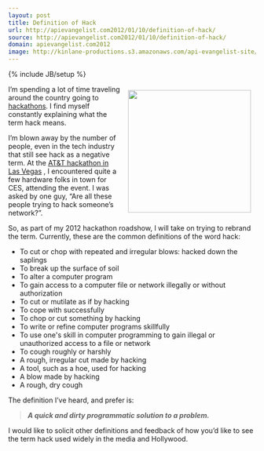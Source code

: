 ```yaml
---
layout: post
title: Definition of Hack
url: http://apievangelist.com2012/01/10/definition-of-hack/
source: http://apievangelist.com2012/01/10/definition-of-hack/
domain: apievangelist.com2012
image: http://kinlane-productions.s3.amazonaws.com/api-evangelist-site/blog/Hack-the-Planet.jpg
---
```

{% include JB/setup %}
<p><img style="padding: 10px;" src="http://kinlane-productions.s3.amazonaws.com/api-evangelist/Hack-the-Planet.jpg" alt="" width="250" align="right" /></p>
<p>I&rsquo;m spending a lot of time traveling around the country going to <a title="hackathons" href="/events/">hackathons</a>.  I find myself constantly explaining what the term hack means.</p>
<p>I&rsquo;m blown away by the number of people, even in the tech industry that still see hack as a negative term.  At the <a title="AT&amp;T Hackathon" href="/events/att_mobile_app_hackathon_las_vegas.php">AT&amp;T hackathon in Las Vegas</a> , I encountered quite a few hardware folks in town for CES, attending the event.  I was asked by one guy, &ldquo;Are all these people trying to hack someone&rsquo;s network?&rdquo;.</p>
<p>So, as part of my 2012 hackathon roadshow, I will take on trying to rebrand the term.  Currently, these are the common definitions of the word hack:</p>
<ul class="mainlist">
<li>To cut or chop with repeated and irregular blows: hacked down the saplings</li>
<li>To break up the surface of soil</li>
<li>To alter a computer program</li>
<li>To gain access to a computer file or network illegally or without authorization</li>
<li>To cut or mutilate as if by hacking</li>
<li>To cope with successfully</li>
<li>To chop or cut something by hacking</li>
<li>To write or refine computer programs skillfully</li>
<li>To use one's skill in computer programming to gain illegal or unauthorized access to a file or network</li>
<li>To cough roughly or harshly</li>
<li>A rough, irregular cut made by hacking</li>
<li>A tool, such as a hoe, used for hacking</li>
<li>A blow made by hacking</li>
<li>A rough, dry cough</li>
</ul>
<p>The definition I&rsquo;ve heard, and prefer is:</p>
<blockquote><strong><em>A quick and dirty programmatic solution to a problem.</em></strong></blockquote>
<p>I would like to solicit other definitions and feedback of how you&rsquo;d like to see the term hack used widely in the media and Hollywood.</p>
